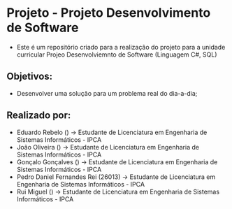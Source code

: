 # Projeto - Projeto Desenvolvimento de Software
* Este é um repositório criado para a realização do projeto para a unidade curricular Projeo Desenvolviemnto de Software (Linguagem C#, SQL)

## Objetivos:
- Desenvolver uma solução para um problema real do dia-a-dia;

## Realizado por:
- Eduardo Rebelo () -> Estudante de Licenciatura em Engenharia de Sistemas Informáticos - IPCA
- João Oliveira () -> Estudante de Licenciatura em Engenharia de Sistemas Informáticos - IPCA
- Gonçalo Gonçalves () -> Estudante de Licenciatura em Engenharia de Sistemas Informáticos - IPCA
- Pedro Daniel Fernandes Rei (26013) -> Estudante de Licenciatura em Engenharia de Sistemas Informáticos - IPCA
- Rui Miguel () -> Estudante de Licenciatura em Engenharia de Sistemas Informáticos - IPCA
